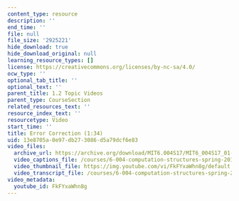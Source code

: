```yaml
---
content_type: resource
description: ''
end_time: ''
file: null
file_size: '2925221'
hide_download: true
hide_download_original: null
learning_resource_types: []
license: https://creativecommons.org/licenses/by-nc-sa/4.0/
ocw_type: ''
optional_tab_title: ''
optional_text: ''
parent_title: 1.2 Topic Videos
parent_type: CourseSection
related_resources_text: ''
resource_index_text: ''
resourcetype: Video
start_time: ''
title: Error Correction (1:34)
uid: 13e8705a-0e97-db27-3086-d5a79dcf6e83
video_files:
  archive_url: https://archive.org/download/MIT6.004S17/MIT6_004S17_01-02-11_300k.mp4
  video_captions_file: /courses/6-004-computation-structures-spring-2017/2d5faaae8fa85b5f87c643fb76593533_FkFYxaWhn8g.vtt
  video_thumbnail_file: https://img.youtube.com/vi/FkFYxaWhn8g/default.jpg
  video_transcript_file: /courses/6-004-computation-structures-spring-2017/a53a3fbf1ef79dd077d90d521ce2ce71_FkFYxaWhn8g.pdf
video_metadata:
  youtube_id: FkFYxaWhn8g
---
```

